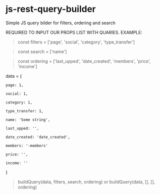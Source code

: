# js-rest-query-builder
Simple JS query bilder for filters, ordering and search

REQUIRED TO INPUT OUR PROPS LIST WITH QUARIES. EXAMPLE:


> const filters = ['page', 'social', 'category', 'type_transfer']

> const search = ['name']  

> const ordering = ['last_upped', 'date_created', 'members', 'price', 'income']


data = {

  	page: 1,
			
  	social: 1,
			
  	category: 1,
			
  	type_transfer: 1,
			
  	name: 'Some string',
		 
  	last_upped: '',
			
  	date_created: 'date_created',
			
  	members: '-members'
			
  	price: '',
			
  	income: ''
			
}

>buildQuery<typeof data>(data, filters, search, ordering) or buildQuery<typeof data>(data, [], [], ordering)
